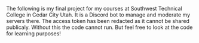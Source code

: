 The following is my final project for my courses at Southwest Technical College in Cedar City Utah. It is a Discord bot to manage and moderate my servers there.
The access token has been redacted as it cannot be shared publicaly. Without this the code cannot run. But feel free to look at the code for learning purposes!
